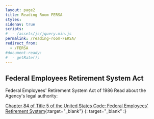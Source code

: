 ```yaml
---
layout: page2
title: Reading Room FERSA
styles:
sidenav: true
scripts:
#  - /assets/js/jquery.min.js
permalink: /reading-room-FERSA/
redirect_from:
  - /FERSA
#document-ready:
#  - getRate();
---
```


## Federal Employees Retirement System Act

Federal Employees' Retirement System Act of 1986
Read about the Agency's legal authority:

[Chapter 84 of Title 5 of the United States Code: Federal Employees' Retirement System]({{site.baseurl}}http://uscode.house.gov/view.xhtml?path=/prelim@title5/part3/subpartG/chapter84&edition=prelim){:target="_blank"}
[](){: target="_blank" :}
<!-- CONTENT END -->
